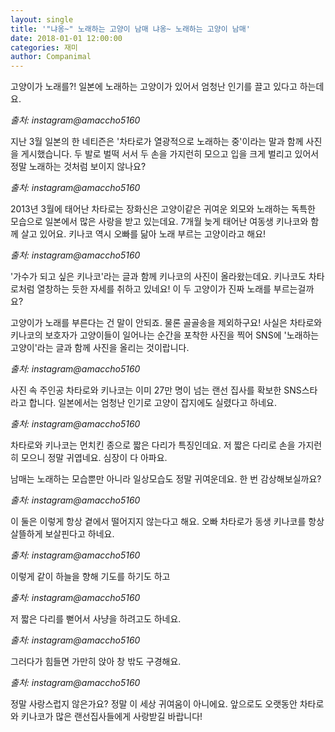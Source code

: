 ```yaml
---
layout: single
title: '"냐옹~" 노래하는 고양이 남매 냐옹~ 노래하는 고양이 남매'
date: 2018-01-01 12:00:00
categories: 재미
author: Companimal
---
```


고양이가 노래를?! 일본에 노래하는 고양이가 있어서 엄청난 인기를 끌고 있다고 하는데요.

_출처: instagram@amaccho5160_

지난 3월 일본의 한 네티즌은 '차타로가 열광적으로 노래하는 중'이라는 말과 함께 사진을 게시했습니다. 두 발로 벌떡 서서 두 손을 가지런히 모으고 입을 크게 벌리고 있어서 정말 노래하는 것처럼 보이지 않나요?

_출처: instagram@amaccho5160_

2013년 3월에 태어난 차타로는 장화신은 고양이같은 귀여운 외모와 노래하는 독특한 모습으로 일본에서 많은 사랑을 받고 있는데요. 7개월 늦게 태어난 여동생 키나코와 함께 살고 있어요. 키나코 역시 오빠를 닮아 노래 부르는 고양이라고 해요!

_출처: instagram@amaccho5160_

'가수가 되고 싶은 키나코'라는 글과 함께 키나코의 사진이 올라왔는데요. 키나코도 차타로처럼 열창하는 듯한 자세를 취하고 있네요! 이 두 고양이가 진짜 노래를 부르는걸까요?

고양이가 노래를 부른다는 건 말이 안되죠. 물론 골골송을 제외하구요! 사실은 차타로와 키나코의 보호자가 고양이들이 일어나는 순간을 포착한 사진을 찍어 SNS에 '노래하는 고양이'라는 글과 함께 사진을 올리는 것이랍니다.

_출처: instagram@amaccho5160_

사진 속 주인공 차타로와 키나코는 이미 27만 명이 넘는 랜선 집사를 확보한 SNS스타라고 합니다. 일본에서는 엄청난 인기로 고양이 잡지에도 실렸다고 하네요.

_출처: instagram@amaccho5160_

차타로와 키나코는 먼치킨 종으로 짧은 다리가 특징인데요. 저 짧은 다리로 손을 가지런히 모으니 정말 귀엽네요. 심장이 다 아파요.

남매는 노래하는 모습뿐만 아니라 일상모습도 정말 귀여운데요. 한 번 감상해보실까요?

_출처: instagram@amaccho5160_

이 둘은 이렇게 항상 곁에서 떨어지지 않는다고 해요. 오빠 차타로가 동생 키나코를 항상 살뜰하게 보살핀다고 하네요.

_출처: instagram@amaccho5160_

이렇게 같이 하늘을 향해 기도를 하기도 하고

_출처: instagram@amaccho5160_

저 짧은 다리를 뻗어서 사냥을 하려고도 하네요.

_출처: instagram@amaccho5160_

그러다가 힘들면 가만히 앉아 창 밖도 구경해요.

_출처: instagram@amaccho5160_

정말 사랑스럽지 않은가요? 정말 이 세상 귀여움이 아니에요. 앞으로도 오랫동안 차타로와 키나코가 많은 랜선집사들에게 사랑받길 바랍니다!
